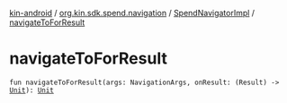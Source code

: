 [kin-android](../../index.md) / [org.kin.sdk.spend.navigation](../index.md) / [SpendNavigatorImpl](index.md) / [navigateToForResult](./navigate-to-for-result.md)

# navigateToForResult

`fun navigateToForResult(args: NavigationArgs, onResult: (Result) -> `[`Unit`](https://kotlinlang.org/api/latest/jvm/stdlib/kotlin/-unit/index.html)`): `[`Unit`](https://kotlinlang.org/api/latest/jvm/stdlib/kotlin/-unit/index.html)